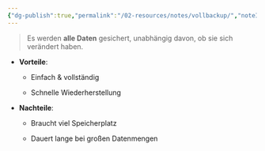 ```yaml
---
{"dg-publish":true,"permalink":"/02-resources/notes/vollbackup/","noteIcon":"","updated":"2025-07-12T13:31:41.000+02:00"}
---
```


>Es werden **alle Daten** gesichert, unabhängig davon, ob sie sich verändert haben.

- **Vorteile**:
    
    - Einfach & vollständig
        
    - Schnelle Wiederherstellung
        
- **Nachteile**:
    
    - Braucht viel Speicherplatz
        
    - Dauert lange bei großen Datenmengen
        